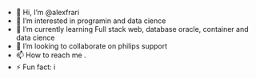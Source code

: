 - 👋 Hi, I’m @alexfrari
- 👀 I’m interested in programin and data cience
- 🌱 I’m currently learning Full stack web, database oracle, container and data cience
- 💞️ I’m looking to collaborate on philips support
- 📫 How to reach me .
- ⚡ Fun fact: i 

<!---
alexfrari/alexfrari is a ✨ special ✨ repository because its `README.md` (this file) appears on your GitHub profile.
You can click the Preview link to take a look at your changes.
--->
